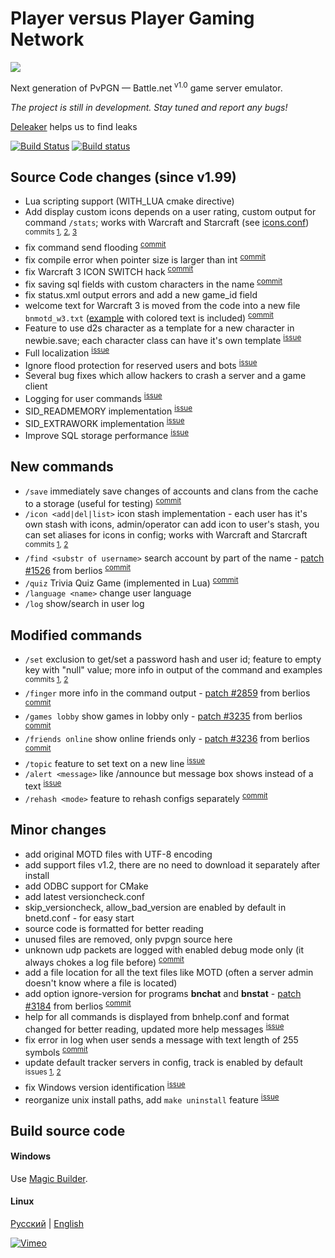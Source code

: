 Player versus Player Gaming Network
=====
![](http://i.imgur.com/LfI3hXo.png)

Next generation of PvPGN &mdash; Battle.net<sup> v1.0</sup> game server emulator.

*The project is still in development. Stay tuned and report any bugs!*

[Deleaker](http://www.deleaker.com/) helps us to find leaks

[![Build Status](https://travis-ci.org/pvpgn/pvpgn-server.svg?branch=master)](https://travis-ci.org/pvpgn/pvpgn-server) [![Build status](https://ci.appveyor.com/api/projects/status/dqoj9lkvhfwthmn6)](https://ci.appveyor.com/project/HarpyWar/pvpgn)


Source Code changes (since v1.99)
--
* Lua scripting support (WITH_LUA cmake directive)
* Add display custom icons depends on a user rating, custom output for command `/stats`; works with Warcraft and Starcraft (see [icons.conf](https://github.com/pvpgn/pvpgn-server/blob/master/conf/icons.conf.in)) <sup>commits [1](https://github.com/pvpgn/pvpgn-server/commit/c11af352603e18acc52102ba8574776425248331), [2](https://github.com/pvpgn/pvpgn-server/commit/368c4b9296d18a515af746b65fe69054ab6f4236), [3](https://github.com/pvpgn/pvpgn-server/commit/f1a96c392055a777b48dc4d77631c5e906161e28)</sup>
* fix command send flooding <sup>[commit](https://github.com/pvpgn/pvpgn-server/commit/74f9e4faafe24699597e4be5bfda83bf255ba72e)</sup>
* fix compile error when pointer size is larger than int <sup>[commit](https://github.com/pvpgn/pvpgn-server/commit/1ea116434ce009bad4903ff72bd69bbb8987ce06)</sup>
* fix Warcraft 3 ICON SWITCH hack <sup>[commit](https://github.com/pvpgn/pvpgn-server/commit/84811bcfe875d6c42cd8271bbdae757f0b5d445b)</sup>
* fix saving sql fields with custom characters in the name <sup>[commit](https://github.com/pvpgn/pvpgn-server/commit/18713ffe35cbe9a12193e5c1f1caf5031d4c4731)</sup>
* fix status.xml output errors and add a new game_id field
* welcome text for Warcraft 3 is moved from the code into a new file `bnmotd_w3.txt` ([example](http://img21.imageshack.us/img21/1808/j2py.png) with colored text is included)
 <sup>[commit](https://github.com/pvpgn/pvpgn-server/commit/ff8ca941cd7942bab201607fbc31382837a35617)</sup>
* Feature to use d2s character as a template for a new character in newbie.save; each character class can have it's own template <sup>[issue](https://github.com/pvpgn/pvpgn-server/issues/20)</sup>
* Full localization <sup>[issue](https://github.com/pvpgn/pvpgn-server/issues/13)</sup>
* Ignore flood protection for reserved users and bots <sup>[issue](https://github.com/pvpgn/pvpgn-server/issues/49)</sup>
* Several bug fixes which allow hackers to crash a server and a game client
* Logging for user commands <sup>[issue](https://github.com/pvpgn/pvpgn-server/issues/47)</sup>
* SID_READMEMORY implementation <sup>[issue](https://github.com/pvpgn/pvpgn-server/pull/26)</sup>
* SID_EXTRAWORK implementation <sup>[issue](https://github.com/pvpgn/pvpgn-server/issues/72)</sup>
* Improve SQL storage performance <sup>[issue](https://github.com/pvpgn/pvpgn-server/issues/85)</sup>

New commands
--
* `/save` immediately save changes of accounts and clans from the cache to a storage (useful for testing) <sup>[commit](https://github.com/pvpgn/pvpgn-server/commit/be8d65d16f910b2090b0db9e7eb2c043b816dae7)</sup>
* `/icon <add|del|list>` icon stash implementation - each user has it's own stash with icons, admin/operator can add icon to user's stash, you can set aliases for icons in config; works with Warcraft and Starcraft <sup>commits [1](https://github.com/pvpgn/pvpgn-server/commit/1ade081c6b10a3e710130b88613b71b880ba0cd7), [2](https://github.com/pvpgn/pvpgn-server/commit/36deb1179bca931bd6585c2b6dbf7d8ade08bc8e)</sup>
* `/find <substr of username>` search account by part of the name - [patch #1526](http://developer.berlios.de/patch/?func=detailpatch&patch_id=1526&group_id=2291) from berlios <sup>[commit](https://github.com/pvpgn/pvpgn-server/commit/c229c6693b3dd55f02fe3a81403870044c0786b2)</sup>
* `/quiz` Trivia Quiz Game (implemented in Lua) <sup>[commit](https://github.com/pvpgn/pvpgn-server/commit/ee04fdd23dfef90f0b852a6e90df23c7f5edc08e)</sup>
* `/language <name>` change user language
* `/log` show/search in user log

Modified commands
--
* `/set` exclusion to get/set a password hash and user id; feature to empty key with "null" value; more info in output of the command and examples <sup>commits [1](https://github.com/pvpgn/pvpgn-server/commit/d96e1029478d92f67000761983e83ccfde2abbdf), [2](https://github.com/pvpgn/pvpgn-server/commit/1ade081c6b10a3e710130b88613b71b880ba0cd7#diff-ef576b6b7e90128c3718523eaaf1b894R4716)</sup>
* `/finger` more info in the command output - [patch #2859](http://developer.berlios.de/patch/?func=detailpatch&patch_id=2859&group_id=2291) from berlios <sup>[commit](https://github.com/pvpgn/pvpgn-server/commit/bdb450084704da1f33e28c9edd3d2d16b720a946)</sup>
* `/games lobby` show games in lobby only - [patch #3235](http://developer.berlios.de/patch/?func=detailpatch&patch_id=3235&group_id=2291) from berlios <sup>[commit](https://github.com/pvpgn/pvpgn-server/commit/5d27cece2c24b5fe779f1560162a31442bf02617)</sup>
* `/friends online` show online friends only - [patch #3236](http://developer.berlios.de/patch/?func=detailpatch&patch_id=3236&group_id=2291) from berlios <sup>[commit](https://github.com/pvpgn/pvpgn-server/commit/8762667276b535d3385d51941d41d780089a7049)</sup>
* `/topic` feature to set text on a new line <sup>[issue](https://github.com/pvpgn/pvpgn-server/issues/6)</sup>
* `/alert <message>` like /announce but message box shows instead of a text <sup>[issue](https://github.com/pvpgn/pvpgn-server/issues/15)</sup>
* `/rehash <mode>` feature to rehash configs separately <sup>[commit](https://github.com/pvpgn/pvpgn-server/commit/ee04fdd23dfef90f0b852a6e90df23c7f5edc08e)</sup>


Minor changes
--
* add original MOTD files with UTF-8 encoding 
* add support files v1.2, there are no need to download it separately after install
* add ODBC support for CMake
* add latest versioncheck.conf
* skip_versioncheck, allow_bad_version are enabled by default in bnetd.conf - for easy start
* source code is formatted for better reading
* unused files are removed, only pvpgn source here
* unknown udp packets are logged with enabled debug mode only (it always chokes a log file before) <sup>[commit](https://github.com/pvpgn/pvpgn-server/commit/c39f9f03159b2edc8d2457d8134d84486378f9b1)
* add a file location for all the text files like MOTD (often a server admin doesn't know where a file is located)
* add option ignore-version for programs **bnchat** and **bnstat** - [patch #3184](http://developer.berlios.de/patch/?func=detailpatch&patch_id=3184&group_id=2291) from berlios <sup>[commit](https://github.com/pvpgn/pvpgn-server/commit/a1fb914c30d9d69d062e8f698f7d0e9bacf41367)
* help for all commands is displayed from bnhelp.conf and format changed for better reading, updated more help messages <sup>[issue](https://github.com/pvpgn/pvpgn-server/issues/5)</sup>
* fix error in log when user sends a message with text length of 255 symbols <sup>[commit](https://github.com/pvpgn/pvpgn-server/commit/af2baccdb8a2b624627caa94eac5595ac8f76e07)</sup>
* update default tracker servers in config, track is enabled by default <sup>issues [1](https://github.com/pvpgn/pvpgn-server/issues/7), [2](https://github.com/pvpgn/pvpgn-server/issues/18)</sup>
* fix Windows version identification <sup>[issue](https://github.com/pvpgn/pvpgn-server/issues/60#issuecomment-49385463)</sup>
* reorganize unix install paths, add `make uninstall` feature <sup>[issue](https://github.com/pvpgn/pvpgn-server/pull/80)</sup>


Build source code
--

#### Windows
Use [Magic Builder](https://github.com/pvpgn/pvpgn-server-magic-builder). 

#### Linux
[Русский](http://harpywar.com/?a=articles&b=2&c=1&d=74) | [English](http://harpywar.com/?a=articles&b=2&c=1&d=74&lang=en)

[![Vimeo](http://habrastorage.org/storage3/48c/5a9/4b1/48c5a94b1173242e311f8376be80a585.png)](https://vimeo.com/83763862)
